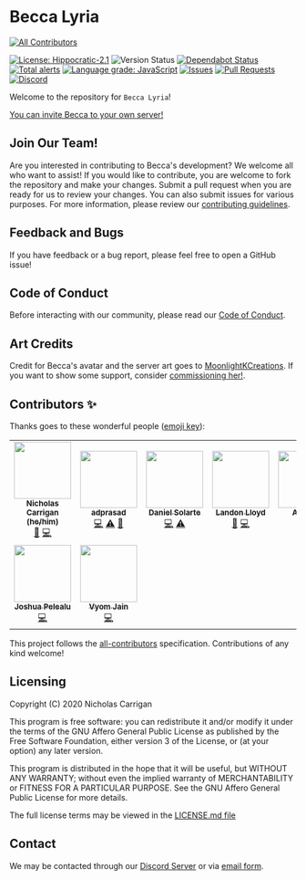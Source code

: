 # Becca Lyria

<!-- ALL-CONTRIBUTORS-BADGE:START - Do not remove or modify this section -->
[![All Contributors](https://img.shields.io/badge/all_contributors-9-orange.svg?style=flat-square)](#contributors-)
<!-- ALL-CONTRIBUTORS-BADGE:END -->

[![License: Hippocratic-2.1](https://img.shields.io/github/license/nhcarrigan/Becca-Lyria?color=purple)](https://firstdonoharm.dev/)
![Version Status](https://img.shields.io/github/package-json/v/nhcarrigan/Becca-Lyria/main)
[![Dependabot Status](https://api.dependabot.com/badges/status?host=github&repo=nhcarrigan/Becca-Lyria)](https://dependabot.com)
[![Total alerts](https://img.shields.io/lgtm/alerts/g/nhcarrigan/Becca-Lyria.svg?logo=lgtm&logoWidth=18)](https://lgtm.com/projects/g/nhcarrigan/Becca-Lyria/alerts/)
[![Language grade: JavaScript](https://img.shields.io/lgtm/grade/javascript/g/nhcarrigan/Becca-Lyria.svg?logo=lgtm&logoWidth=18)](https://lgtm.com/projects/g/nhcarrigan/Becca-Lyria/context:javascript)
[![Issues](https://img.shields.io/github/issues/nhcarrigan/Becca-Lyria)](https://github.com/nhcarrigan/Becca-Lyria/issues)
[![Pull Requests](https://img.shields.io/github/issues-pr/nhcarrigan/Becca-Lyria)](https://github.com/nhcarrigan/Becca-Lyria/pulls)
[![Discord](https://img.shields.io/discord/710307364556767283)](https://discord.gg/PHqDbkg)

Welcome to the repository for `Becca Lyria`!

[You can invite Becca to your own server!](https://discord.com/oauth2/authorize?client_id=716707753090875473&scope=bot&permissions=268495990)

## Join Our Team!

Are you interested in contributing to Becca's development? We welcome all who want to assist! If you would like to contribute, you are welcome to fork the repository and make your changes. Submit a pull request when you are ready for us to review your changes. You can also submit issues for various purposes. For more information, please review our [contributing guidelines](./CONTRIBUTING.md).

## Feedback and Bugs

If you have feedback or a bug report, please feel free to open a GitHub issue!

## Code of Conduct

Before interacting with our community, please read our [Code of Conduct](CODE_OF_CONDUCT.md).

## Art Credits

Credit for Becca's avatar and the server art goes to [MoonlightKCreations](https://www.instagram.com/moonlightkcreations/). If you want to show some support, consider [commissioning her!](https://meitanteimoonlight.wixsite.com/moonlightkcreations/commissions).

## Contributors ✨

Thanks goes to these wonderful people ([emoji key](https://allcontributors.org/docs/en/emoji-key)):

<!-- ALL-CONTRIBUTORS-LIST:START - Do not remove or modify this section -->
<!-- prettier-ignore-start -->
<!-- markdownlint-disable -->
<table>
  <tr>
    <td align="center"><a href="http://www.nhcarrigan.com"><img src="https://avatars1.githubusercontent.com/u/63889819?v=4?s=100" width="100px;" alt=""/><br /><sub><b>Nicholas Carrigan (he/him)</b></sub></a><br /><a href="#projectManagement-nhcarrigan" title="Project Management">📆</a> <a href="https://github.com/nhcarrigan/Becca-Lyria/commits?author=nhcarrigan" title="Code">💻</a></td>
    <td align="center"><a href="https://github.com/adprasad"><img src="https://avatars2.githubusercontent.com/u/2387136?v=4?s=100" width="100px;" alt=""/><br /><sub><b>adprasad</b></sub></a><br /><a href="https://github.com/nhcarrigan/Becca-Lyria/commits?author=adprasad" title="Code">💻</a> <a href="https://github.com/nhcarrigan/Becca-Lyria/commits?author=adprasad" title="Tests">⚠️</a> <a href="https://github.com/nhcarrigan/Becca-Lyria/commits?author=adprasad" title="Documentation">📖</a></td>
    <td align="center"><a href="https://www.danielsolartech.com/"><img src="https://avatars2.githubusercontent.com/u/66956234?v=4?s=100" width="100px;" alt=""/><br /><sub><b>Daniel Solarte</b></sub></a><br /><a href="https://github.com/nhcarrigan/Becca-Lyria/commits?author=danielsolartech" title="Code">💻</a> <a href="https://github.com/nhcarrigan/Becca-Lyria/commits?author=danielsolartech" title="Tests">⚠️</a></td>
    <td align="center"><a href="http://landonlloyd.github.io"><img src="https://avatars0.githubusercontent.com/u/65516863?v=4?s=100" width="100px;" alt=""/><br /><sub><b>Landon Lloyd</b></sub></a><br /><a href="https://github.com/nhcarrigan/Becca-Lyria/commits?author=LandonLloyd" title="Documentation">📖</a> <a href="https://github.com/nhcarrigan/Becca-Lyria/commits?author=LandonLloyd" title="Code">💻</a></td>
    <td align="center"><a href="https://github.com/Andreybest"><img src="https://avatars0.githubusercontent.com/u/20759487?v=4?s=100" width="100px;" alt=""/><br /><sub><b>Andrew</b></sub></a><br /><a href="https://github.com/nhcarrigan/Becca-Lyria/commits?author=Andreybest" title="Code">💻</a></td>
    <td align="center"><a href="https://github.com/zephy20"><img src="https://avatars2.githubusercontent.com/u/7047892?v=4?s=100" width="100px;" alt=""/><br /><sub><b>Kartik V</b></sub></a><br /><a href="https://github.com/nhcarrigan/Becca-Lyria/commits?author=zephy20" title="Code">💻</a></td>
    <td align="center"><a href="https://shadowtime2000.github.io"><img src="https://avatars1.githubusercontent.com/u/66655515?v=4?s=100" width="100px;" alt=""/><br /><sub><b>shadowtime2000</b></sub></a><br /><a href="https://github.com/nhcarrigan/Becca-Lyria/commits?author=shadowtime2000" title="Code">💻</a></td>
  </tr>
  <tr>
    <td align="center"><a href="http://catalactics.now.sh"><img src="https://avatars1.githubusercontent.com/u/45566099?v=4?s=100" width="100px;" alt=""/><br /><sub><b>Joshua Pelealu</b></sub></a><br /><a href="https://github.com/nhcarrigan/Becca-Lyria/commits?author=JoshuaPelealu" title="Code">💻</a></td>
    <td align="center"><a href="https://github.com/Vyvy-vi"><img src="https://avatars0.githubusercontent.com/u/62864373?v=4?s=100" width="100px;" alt=""/><br /><sub><b>Vyom Jain</b></sub></a><br /><a href="https://github.com/nhcarrigan/Becca-Lyria/commits?author=Vyvy-vi" title="Code">💻</a></td>
  </tr>
</table>

<!-- markdownlint-restore -->
<!-- prettier-ignore-end -->

<!-- ALL-CONTRIBUTORS-LIST:END -->

This project follows the [all-contributors](https://github.com/all-contributors/all-contributors) specification. Contributions of any kind welcome!

## Licensing

Copyright (C) 2020 Nicholas Carrigan

This program is free software: you can redistribute it and/or modify it under the terms of the GNU Affero General Public License as published by the Free Software Foundation, either version 3 of the License, or (at your option) any later version.

This program is distributed in the hope that it will be useful, but WITHOUT ANY WARRANTY; without even the implied warranty of MERCHANTABILITY or FITNESS FOR A PARTICULAR PURPOSE.  See the GNU Affero General Public License for more details.

The full license terms may be viewed in the [LICENSE.md file](./LICENSE.md)

## Contact

We may be contacted through our [Discord Server](http://chat.nhcarrigan.com) or via [email form](https://contact.nhcarrigan.com).